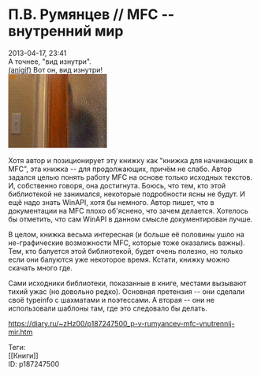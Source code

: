 П.В. Румянцев // MFC -- внутренний мир
=======================================

   
 2013-04-17, 23:41   
  А точнее, "вид изнутри".   
   [(anigif)](https://zHz00.diary.ru/p187247500.htm?index=1#linkmore187247500m1)    Вот он, вид изнутри!   
 ![](pics/a64079863cfe.gif)      
   
 Хотя автор и позиционирует эту книжку как "книжка для начинающих в MFC", эта книжка -- для продолжающих, причём не слабо. Автор задался целью понять работу MFC на основе только исходных текстов. И, собственно говоря, она достигнута. Боюсь, что тем, кто этой библиотекой не занимался, некоторые подробности ясны не будут. И ещё надо знать WinAPI, хотя бы немного. Автор пишет, что в документации на MFC плохо об'яснено, что зачем делается. Хотелось бы отметить, что сам WinAPI в данном смысле документирован лучше.   
   
 В целом, книжка весьма интересная (и больше её половины ушло на не-графические возможности MFC, которые тоже оказались важны). Тем, кто балуется этой библиотекой, будет очень полезно, но только если они балуются уже некоторое время. Кстати, книжку можно скачать много где.   
   
 Сами исходники библиотеки, показанные в книге, местами вызывают тихий ужас (но довольно редко). Основная претензия -- они сделали своё typeinfo с шахматами и поэтессами. А вторая -- они не использовали шаблоны там, где это следовало бы делать.   
    
 <https://diary.ru/~zHz00/p187247500_p-v-rumyancev-mfc-vnutrennij-mir.htm>   
   
 Теги:   
 [[Книги]]   
 ID: p187247500